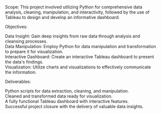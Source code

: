 Scope: This project involved utilizing Python for comprehensive data analysis, cleaning, manipulation, and interactivity, followed by the use of Tableau to design and develop an informative dashboard.

Objectives:

Data Insight: Gain deep insights from raw data through analysis and cleansing processes.    
Data Manipulation: Employ Python for data manipulation and transformation to prepare it for visualization.    
Interactive Dashboard: Create an interactive Tableau dashboard to present the data's findings.    
Visualization: Utilize charts and visualizations to effectively communicate the information.    

Deliverables:

Python scripts for data extraction, cleaning, and manipulation.    
Cleaned and transformed data ready for visualization.    
A fully functional Tableau dashboard with interactive features.    
Successful project closure with the delivery of valuable data insights.    
